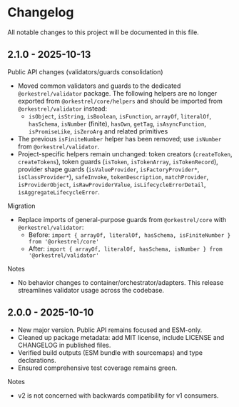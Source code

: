 # Changelog

All notable changes to this project will be documented in this file.

## 2.1.0 - 2025-10-13

Public API changes (validators/guards consolidation)
- Moved common validators and guards to the dedicated `@orkestrel/validator` package. The following helpers are no longer exported from `@orkestrel/core/helpers` and should be imported from `@orkestrel/validator` instead:
  - `isObject`, `isString`, `isBoolean`, `isFunction`, `arrayOf`, `literalOf`, `hasSchema`, `isNumber` (finite), `hasOwn`, `getTag`, `isAsyncFunction`, `isPromiseLike`, `isZeroArg` and related primitives
- The previous `isFiniteNumber` helper has been removed; use `isNumber` from `@orkestrel/validator`.
- Project-specific helpers remain unchanged: token creators (`createToken`, `createTokens`), token guards (`isToken`, `isTokenArray`, `isTokenRecord`), provider shape guards (`isValueProvider`, `isFactoryProvider*`, `isClassProvider*`), `safeInvoke`, `tokenDescription`, `matchProvider`, `isProviderObject`, `isRawProviderValue`, `isLifecycleErrorDetail`, `isAggregateLifecycleError`.

Migration
- Replace imports of general-purpose guards from `@orkestrel/core` with `@orkestrel/validator`:
  - Before: `import { arrayOf, literalOf, hasSchema, isFiniteNumber } from '@orkestrel/core'`
  - After:  `import { arrayOf, literalOf, hasSchema, isNumber } from '@orkestrel/validator'`

Notes
- No behavior changes to container/orchestrator/adapters. This release streamlines validator usage across the codebase.

## 2.0.0 - 2025-10-10

- New major version. Public API remains focused and ESM-only.
- Cleaned up package metadata: add MIT license, include LICENSE and CHANGELOG in published files.
- Verified build outputs (ESM bundle with sourcemaps) and type declarations.
- Ensured comprehensive test coverage remains green.

Notes
- v2 is not concerned with backwards compatibility for v1 consumers.
